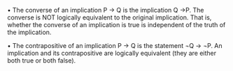 
• The <span class="lsgtb">converse</span> of an implication <span class="lsgtb">P <span class="lsgtb">→</span> Q </span> is the implication 
<span class="lsgtb">Q <span class="lsgtb">→</span>P</span>. 
The <span class="lsgtb">converse</span> is <span class="rtb">NOT</span> logically equivalent to the original
implication. That is, whether the converse of an implication is
<span class="gtb">true</span> is independent of the truth of the implication.




• The <span class="lsgtb">contrapositive</span> of an implication <span class="lsgtb">P <span class="lsgtb">→</span> Q </span> is the statement
<span class="rtb">¬Q</span> <span class="lsgtb">→</span> <span class="rtb">¬P</span>. 
An implication and its <span class="lsgtb">contrapositive</span> are logically
equivalent (they are either both <span class="gtb">true</span> or both <span class="rtb">false</span>).